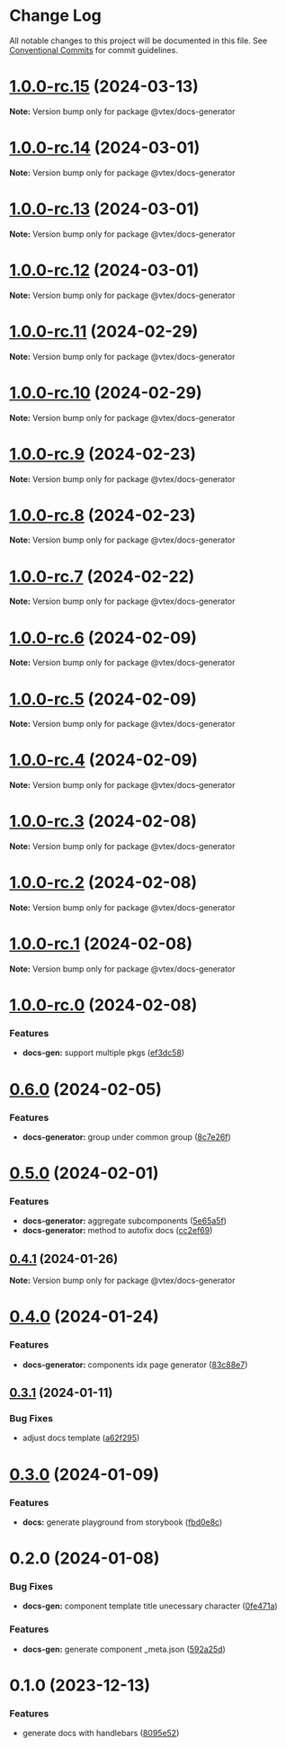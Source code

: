 # Change Log

All notable changes to this project will be documented in this file.
See [Conventional Commits](https://conventionalcommits.org) for commit guidelines.

# [1.0.0-rc.15](https://github.com/vtex/shoreline/compare/@vtex/docs-generator@1.0.0-rc.14...@vtex/docs-generator@1.0.0-rc.15) (2024-03-13)

**Note:** Version bump only for package @vtex/docs-generator

# [1.0.0-rc.14](https://github.com/vtex/shoreline/compare/@vtex/docs-generator@1.0.0-rc.13...@vtex/docs-generator@1.0.0-rc.14) (2024-03-01)

**Note:** Version bump only for package @vtex/docs-generator

# [1.0.0-rc.13](https://github.com/vtex/shoreline/compare/@vtex/docs-generator@1.0.0-rc.12...@vtex/docs-generator@1.0.0-rc.13) (2024-03-01)

**Note:** Version bump only for package @vtex/docs-generator

# [1.0.0-rc.12](https://github.com/vtex/shoreline/compare/@vtex/docs-generator@1.0.0-rc.11...@vtex/docs-generator@1.0.0-rc.12) (2024-03-01)

**Note:** Version bump only for package @vtex/docs-generator

# [1.0.0-rc.11](https://github.com/vtex/shoreline/compare/@vtex/docs-generator@1.0.0-rc.10...@vtex/docs-generator@1.0.0-rc.11) (2024-02-29)

**Note:** Version bump only for package @vtex/docs-generator

# [1.0.0-rc.10](https://github.com/vtex/shoreline/compare/@vtex/docs-generator@1.0.0-rc.9...@vtex/docs-generator@1.0.0-rc.10) (2024-02-29)

**Note:** Version bump only for package @vtex/docs-generator

# [1.0.0-rc.9](https://github.com/vtex/shoreline/compare/@vtex/docs-generator@1.0.0-rc.8...@vtex/docs-generator@1.0.0-rc.9) (2024-02-23)

**Note:** Version bump only for package @vtex/docs-generator

# [1.0.0-rc.8](https://github.com/vtex/shoreline/compare/@vtex/docs-generator@1.0.0-rc.7...@vtex/docs-generator@1.0.0-rc.8) (2024-02-23)

**Note:** Version bump only for package @vtex/docs-generator

# [1.0.0-rc.7](https://github.com/vtex/shoreline/compare/@vtex/docs-generator@1.0.0-rc.6...@vtex/docs-generator@1.0.0-rc.7) (2024-02-22)

**Note:** Version bump only for package @vtex/docs-generator

# [1.0.0-rc.6](https://github.com/vtex/shoreline/compare/@vtex/docs-generator@1.0.0-rc.5...@vtex/docs-generator@1.0.0-rc.6) (2024-02-09)

**Note:** Version bump only for package @vtex/docs-generator

# [1.0.0-rc.5](https://github.com/vtex/shoreline/compare/@vtex/docs-generator@1.0.0-rc.4...@vtex/docs-generator@1.0.0-rc.5) (2024-02-09)

**Note:** Version bump only for package @vtex/docs-generator

# [1.0.0-rc.4](https://github.com/vtex/shoreline/compare/@vtex/docs-generator@1.0.0-rc.3...@vtex/docs-generator@1.0.0-rc.4) (2024-02-09)

**Note:** Version bump only for package @vtex/docs-generator

# [1.0.0-rc.3](https://github.com/vtex/shoreline/compare/@vtex/docs-generator@1.0.0-rc.2...@vtex/docs-generator@1.0.0-rc.3) (2024-02-08)

**Note:** Version bump only for package @vtex/docs-generator

# [1.0.0-rc.2](https://github.com/vtex/shoreline/compare/@vtex/docs-generator@1.0.0-rc.1...@vtex/docs-generator@1.0.0-rc.2) (2024-02-08)

**Note:** Version bump only for package @vtex/docs-generator

# [1.0.0-rc.1](https://github.com/vtex/shoreline/compare/@vtex/docs-generator@1.0.0-rc.0...@vtex/docs-generator@1.0.0-rc.1) (2024-02-08)

**Note:** Version bump only for package @vtex/docs-generator

# [1.0.0-rc.0](https://github.com/vtex/shoreline/compare/@vtex/docs-generator@0.6.0...@vtex/docs-generator@1.0.0-rc.0) (2024-02-08)

### Features

- **docs-gen:** support multiple pkgs ([ef3dc58](https://github.com/vtex/shoreline/commit/ef3dc58eabb9c1df983ba8f55981c63ab06ad768))

# [0.6.0](https://github.com/vtex/shoreline/compare/@vtex/docs-generator@0.5.0...@vtex/docs-generator@0.6.0) (2024-02-05)

### Features

- **docs-generator:** group under common group ([8c7e26f](https://github.com/vtex/shoreline/commit/8c7e26f246fbce880adc7b75dd736fc05abecd59))

# [0.5.0](https://github.com/vtex/shoreline/compare/@vtex/docs-generator@0.4.1...@vtex/docs-generator@0.5.0) (2024-02-01)

### Features

- **docs-generator:** aggregate subcomponents ([5e65a5f](https://github.com/vtex/shoreline/commit/5e65a5fdd1161d531d0503bf64f3e32b595f305a))
- **docs-generator:** method to autofix docs ([cc2ef69](https://github.com/vtex/shoreline/commit/cc2ef69fb99b71e3a414f2e3b033f3dbec4ac868))

## [0.4.1](https://github.com/vtex/shoreline/compare/@vtex/docs-generator@0.4.0...@vtex/docs-generator@0.4.1) (2024-01-26)

**Note:** Version bump only for package @vtex/docs-generator

# [0.4.0](https://github.com/vtex/shoreline/compare/@vtex/docs-generator@0.3.1...@vtex/docs-generator@0.4.0) (2024-01-24)

### Features

- **docs-generator:** components idx page generator ([83c88e7](https://github.com/vtex/shoreline/commit/83c88e7f9a2730a8ec782c721b3f22ccec9acfa0))

## [0.3.1](https://github.com/vtex/shoreline/compare/@vtex/docs-generator@0.3.0...@vtex/docs-generator@0.3.1) (2024-01-11)

### Bug Fixes

- adjust docs template ([a62f295](https://github.com/vtex/shoreline/commit/a62f29555ea3435bfca4fe2cf37f29a0b671eba9))

# [0.3.0](https://github.com/vtex/shoreline/compare/@vtex/docs-generator@0.2.0...@vtex/docs-generator@0.3.0) (2024-01-09)

### Features

- **docs:** generate playground from storybook ([fbd0e8c](https://github.com/vtex/shoreline/commit/fbd0e8c718b71ad1b1e228ba7e61044ccba64d09))

# 0.2.0 (2024-01-08)

### Bug Fixes

- **docs-gen:** component template title unecessary character ([0fe471a](https://github.com/vtex/shoreline/commit/0fe471a5b3c1949519c18b2e263babeae1f31a94))

### Features

- **docs-gen:** generate component \_meta.json ([592a25d](https://github.com/vtex/shoreline/commit/592a25d1117f36dd16201ca5ba85b976900b3b25))

# 0.1.0 (2023-12-13)

### Features

- generate docs with handlebars ([8095e52](https://github.com/vtex/shoreline/commit/8095e5245b4fd4d9aaf90c6213854ea39453bcd3))
